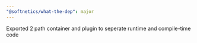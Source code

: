 ```yaml
---
"@softnetics/what-the-dep": major
---
```


Exported 2 path container and plugin to seperate runtime and compile-time code
